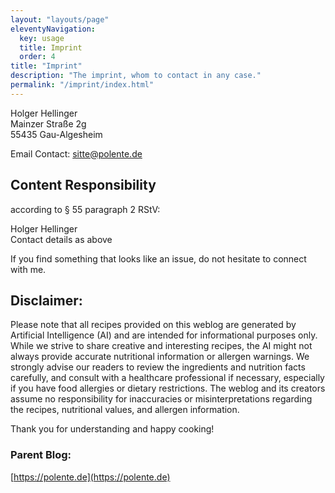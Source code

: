 ```yaml
---
layout: "layouts/page"
eleventyNavigation:
  key: usage
  title: Imprint
  order: 4
title: "Imprint"
description: "The imprint, whom to contact in any case."
permalink: "/imprint/index.html"
---
```


Holger Hellinger\
Mainzer Straße 2g\
55435 Gau-Algesheim

Email Contact:
[sitte@polente.de](mailto:sitte@polente.de)

## Content Responsibility

according to § 55 paragraph 2 RStV:

Holger Hellinger\
Contact details as above

If you find something that looks like an issue, do not hesitate to connect with me.

## Disclaimer:

Please note that all recipes provided on this weblog are generated by Artificial Intelligence (AI) and are intended for informational purposes only. While we strive to share creative and interesting recipes, the AI might not always provide accurate nutritional information or allergen warnings. We strongly advise our readers to review the ingredients and nutrition facts carefully, and consult with a healthcare professional if necessary, especially if you have food allergies or dietary restrictions. The weblog and its creators assume no responsibility for inaccuracies or misinterpretations regarding the recipes, nutritional values, and allergen information.

Thank you for understanding and happy cooking!

### Parent Blog:

[https://polente.de](https://polente.de)